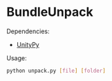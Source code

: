 # BundleUnpack

Dependencies:

- [UnityPy](https://github.com/K0lb3/UnityPy)

Usage: 

```bash
python unpack.py [file] [folder]
```